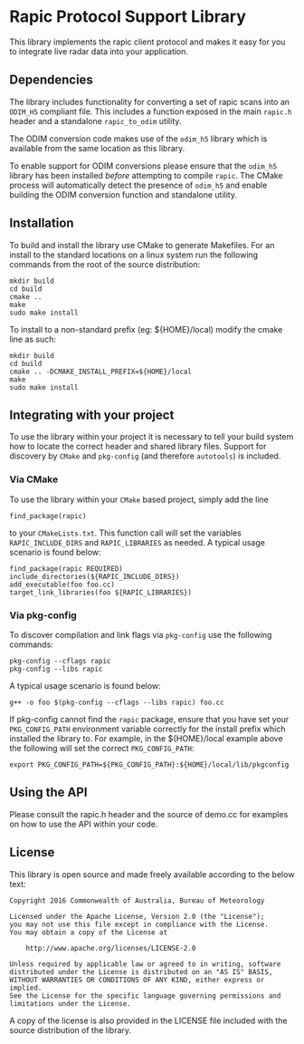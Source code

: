# Rapic Protocol Support Library
This library implements the rapic client protocol and makes it easy for you to
integrate live radar data into your application.

## Dependencies
The library includes functionality for converting a set of rapic scans into
an `ODIM_H5` compliant file.  This includes a function exposed in the main
`rapic.h` header and a standalone `rapic_to_odim` utility.

The ODIM conversion code makes use of the `odim_h5` library which is available
from the same location as this library.

To enable support for ODIM conversions please ensure that the `odim_h5` library
has been installed _before_ attempting to compile `rapic`.  The CMake process
will automatically detect the presence of `odim_h5` and enable building the ODIM
conversion function and standalone utility.

## Installation
To build and install the library use CMake to generate Makefiles.  For an
install to the standard locations on a linux system run the following commands
from the root of the source distribution:

    mkdir build
    cd build
    cmake ..
    make
    sudo make install

To install to a non-standard prefix (eg: ${HOME}/local) modify the cmake line
as such:

    mkdir build
    cd build
    cmake .. -DCMAKE_INSTALL_PREFIX=${HOME}/local
    make
    sudo make install

## Integrating with your project
To use the library within your project it is necessary to tell your build
system how to locate the correct header and shared library files.  Support
for discovery by `CMake` and `pkg-config` (and therefore `autotools`) is
included.

### Via CMake
To use the library within your `CMake` based project, simply add the line

    find_package(rapic)

to your `CMakeLists.txt`.  This function call will set the variables
`RAPIC_INCLUDE_DIRS` and `RAPIC_LIBRARIES` as needed.  A typical usage
scenario is found below:

    find_package(rapic REQUIRED)
    include_directories(${RAPIC_INCLUDE_DIRS})
    add_executable(foo foo.cc)
    target_link_libraries(foo ${RAPIC_LIBRARIES})

### Via pkg-config
To discover compilation and link flags via `pkg-config` use the following
commands:

    pkg-config --cflags rapic
    pkg-config --libs rapic

A typical usage scenario is found below:

    g++ -o foo $(pkg-config --cflags --libs rapic) foo.cc

If pkg-config cannot find the `rapic` package, ensure that you have set your
`PKG_CONFIG_PATH` environment variable correctly for the install prefix which
installed the library to.  For example, in the ${HOME}/local example above
the following will set the correct `PKG_CONFIG_PATH`:

    export PKG_CONFIG_PATH=${PKG_CONFIG_PATH}:${HOME}/local/lib/pkgconfig

## Using the API
Please consult the rapic.h header and the source of demo.cc for examples on how
to use the API within your code.

## License
This library is open source and made freely available according to the below
text:

    Copyright 2016 Commonwealth of Australia, Bureau of Meteorology

    Licensed under the Apache License, Version 2.0 (the "License");
    you may not use this file except in compliance with the License.
    You may obtain a copy of the License at

        http://www.apache.org/licenses/LICENSE-2.0

    Unless required by applicable law or agreed to in writing, software
    distributed under the License is distributed on an "AS IS" BASIS,
    WITHOUT WARRANTIES OR CONDITIONS OF ANY KIND, either express or implied.
    See the License for the specific language governing permissions and
    limitations under the License.

A copy of the license is also provided in the LICENSE file included with the
source distribution of the library.

